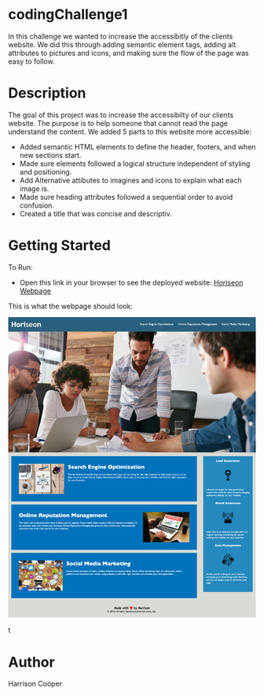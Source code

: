 # codingChallenge1

In this challenge we wanted to increase the accessibitly of the clients website. We did this through adding semantic element tags, adding alt attributes to pictures and icons, and making sure the flow of the page was easy to follow. 

# Description

The goal of this project was to increase the accessibilty of our clients website. The purpose is to help someone that cannot read the page understand the content. We added 5 parts to this website more accessible:

* Added semantic HTML elements to define the header, footers, and when new sections start.
* Made sure elements followed a logical structure independent of styling and positioning.
* Add Alternative attibutes to imagines and icons to explain what each image is.
* Made sure heading attributes followed a sequential order to avoid confusion.
* Created a title that was concise and descriptiv.

# Getting Started

To Run:

* Open this link in your browser to see the deployed website: [Horiseon Webpage](https://cooper2016.github.io/codingChallenge1/)

This is what the webpage should look:

![Picture of the Website](./assets/images/HoriseonWebpage.png)


t 
# Author 
Harrison Cooper